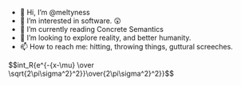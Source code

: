 - 👋 Hi, I’m @meltyness
- 👀 I’m interested in software. 😲
- 🌱 I’m currently reading Concrete Semantics
- 💞️ I’m looking to explore reality, and better humanity.
- 📫 How to reach me: hitting, throwing things, guttural screeches.

$$int_R{e^{-{x-\mu} \over \sqrt{2\pi\sigma^2}^2}}\over{2\pi\sigma^2}^2}}$$

<!---
meltyness/meltyness is a ✨ special ✨ repository because its `README.md` (this file) appears on your GitHub profile.
You can click the Preview link to take a look at your changes.
--->
